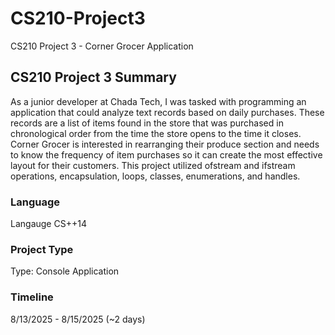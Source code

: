 # CS210-Project3
CS210 Project 3 - Corner Grocer Application

## CS210 Project 3 Summary
As a junior developer at Chada Tech, I was tasked with programming an application that could analyze text records based on daily purchases. These records are a list of items found in the store that was purchased in chronological order from the time the store opens to the time it closes. Corner Grocer is interested in rearranging their produce section and needs to know the frequency of item purchases so it can create the most effective layout for their customers. This project utilized ofstream and ifstream operations, encapsulation, loops, classes, enumerations, and handles.

### Language
Langauge CS++14

### Project Type
Type: Console Application

### Timeline
8/13/2025 - 8/15/2025 (~2 days)
